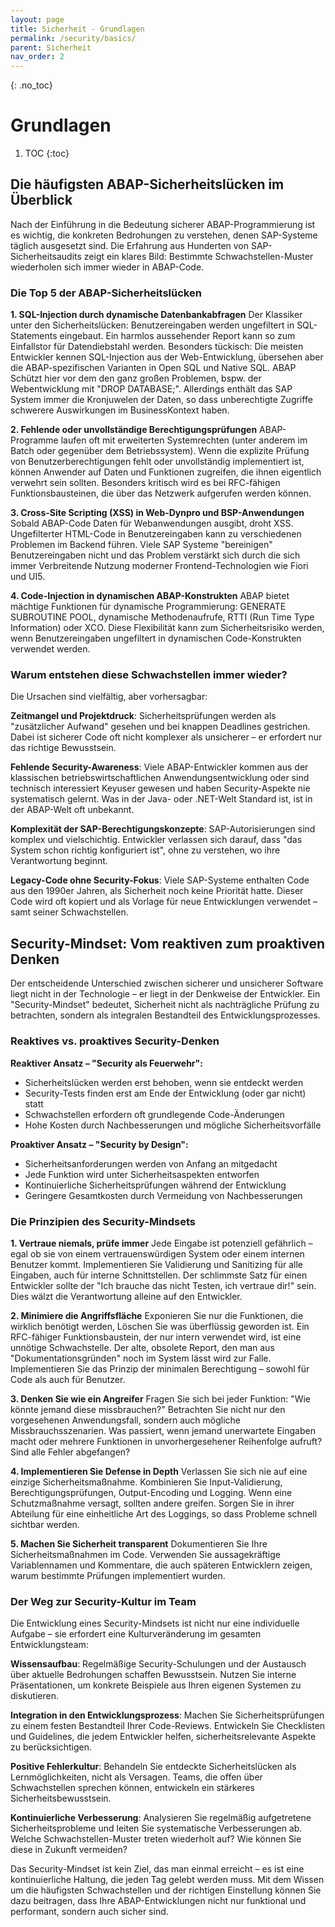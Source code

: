 ```yaml
---
layout: page
title: Sicherheit - Grundlagen
permalink: /security/basics/
parent: Sicherheit
nav_order: 2
---
```


{: .no_toc}

# Grundlagen

1. TOC
{:toc}  

## Die häufigsten ABAP-Sicherheitslücken im Überblick

Nach der Einführung in die Bedeutung sicherer ABAP-Programmierung ist es wichtig, die konkreten Bedrohungen zu verstehen, denen SAP-Systeme täglich ausgesetzt sind. Die Erfahrung aus Hunderten von SAP-Sicherheitsaudits zeigt ein klares Bild: Bestimmte Schwachstellen-Muster wiederholen sich immer wieder in ABAP-Code.

### Die Top 5 der ABAP-Sicherheitslücken

**1. SQL-Injection durch dynamische Datenbankabfragen**
Der Klassiker unter den Sicherheitslücken: Benutzereingaben werden ungefiltert in SQL-Statements eingebaut. Ein harmlos aussehender Report kann so zum Einfallstor für Datendiebstahl werden. Besonders tückisch: Die meisten Entwickler kennen SQL-Injection aus der Web-Entwicklung, übersehen aber die ABAP-spezifischen Varianten in Open SQL und Native SQL. ABAP Schützt hier vor dem den ganz großen Problemen, bspw. der Webentwicklung mit "DROP DATABASE;". Allerdings enthält das SAP System immer die Kronjuwelen der Daten, so dass unberechtigte Zugriffe schwerere Auswirkungen im BusinessKontext haben.

**2. Fehlende oder unvollständige Berechtigungsprüfungen**
ABAP-Programme laufen oft mit erweiterten Systemrechten (unter anderem im Batch oder gegenüber dem Betriebssystem). Wenn die explizite Prüfung von Benutzerberechtigungen fehlt oder unvollständig implementiert ist, können Anwender auf Daten und Funktionen zugreifen, die ihnen eigentlich verwehrt sein sollten. Besonders kritisch wird es bei RFC-fähigen Funktionsbausteinen, die über das Netzwerk aufgerufen werden können.

**3. Cross-Site Scripting (XSS) in Web-Dynpro und BSP-Anwendungen**
Sobald ABAP-Code Daten für Webanwendungen ausgibt, droht XSS. Ungefilterter HTML-Code in Benutzereingaben kann zu verschiedenen Problemen im Backend führen. Viele SAP Systeme "bereinigen" Benutzereingaben nicht und das Problem verstärkt sich durch die sich immer Verbreitende Nutzung moderner Frontend-Technologien wie Fiori und UI5. 

**4. Code-Injection in dynamischen ABAP-Konstrukten**
ABAP bietet mächtige Funktionen für dynamische Programmierung: GENERATE SUBROUTINE POOL, dynamische Methodenaufrufe, RTTI (Run Time Type Information) oder XCO. Diese Flexibilität kann zum Sicherheitsrisiko werden, wenn Benutzereingaben ungefiltert in dynamischen Code-Konstrukten verwendet werden.

### Warum entstehen diese Schwachstellen immer wieder?

Die Ursachen sind vielfältig, aber vorhersagbar:

**Zeitmangel und Projektdruck**: Sicherheitsprüfungen werden als "zusätzlicher Aufwand" gesehen und bei knappen Deadlines gestrichen. Dabei ist sicherer Code oft nicht komplexer als unsicherer – er erfordert nur das richtige Bewusstsein.

**Fehlende Security-Awareness**: Viele ABAP-Entwickler kommen aus der klassischen betriebswirtschaftlichen Anwendungsentwicklung oder sind technisch interessiert Keyuser gewesen und haben Security-Aspekte nie systematisch gelernt. Was in der Java- oder .NET-Welt Standard ist, ist in der ABAP-Welt oft unbekannt.

**Komplexität der SAP-Berechtigungskonzepte**: SAP-Autorisierungen sind komplex und vielschichtig. Entwickler verlassen sich darauf, dass "das System schon richtig konfiguriert ist", ohne zu verstehen, wo ihre Verantwortung beginnt.

**Legacy-Code ohne Security-Fokus**: Viele SAP-Systeme enthalten Code aus den 1990er Jahren, als Sicherheit noch keine Priorität hatte. Dieser Code wird oft kopiert und als Vorlage für neue Entwicklungen verwendet – samt seiner Schwachstellen.

## Security-Mindset: Vom reaktiven zum proaktiven Denken

Der entscheidende Unterschied zwischen sicherer und unsicherer Software liegt nicht in der Technologie – er liegt in der Denkweise der Entwickler. Ein "Security-Mindset" bedeutet, Sicherheit nicht als nachträgliche Prüfung zu betrachten, sondern als integralen Bestandteil des Entwicklungsprozesses.

### Reaktives vs. proaktives Security-Denken

**Reaktiver Ansatz – "Security als Feuerwehr":**
- Sicherheitslücken werden erst behoben, wenn sie entdeckt werden
- Security-Tests finden erst am Ende der Entwicklung (oder gar nicht) statt
- Schwachstellen erfordern oft grundlegende Code-Änderungen
- Hohe Kosten durch Nachbesserungen und mögliche Sicherheitsvorfälle

**Proaktiver Ansatz – "Security by Design":**
- Sicherheitsanforderungen werden von Anfang an mitgedacht
- Jede Funktion wird unter Sicherheitsaspekten entworfen
- Kontinuierliche Sicherheitsprüfungen während der Entwicklung
- Geringere Gesamtkosten durch Vermeidung von Nachbesserungen

### Die Prinzipien des Security-Mindsets

**1. Vertraue niemals, prüfe immer**
Jede Eingabe ist potenziell gefährlich – egal ob sie von einem vertrauenswürdigen System oder einem internen Benutzer kommt. Implementieren Sie Validierung und Sanitizing für alle Eingaben, auch für interne Schnittstellen. Der schlimmste Satz für einen Entwickler sollte der "Ich brauche das nicht Testen, ich vertraue dir!" sein. Dies wälzt die Verantwortung alleine auf den Entwickler.

**2. Minimiere die Angriffsfläche**
Exponieren Sie nur die Funktionen, die wirklich benötigt werden, Löschen Sie was überflüssig geworden ist. Ein RFC-fähiger Funktionsbaustein, der nur intern verwendet wird, ist eine unnötige Schwachstelle. Der alte, obsolete Report, den man aus "Dokumentationsgründen" noch im System lässt wird zur Falle. Implementieren Sie das Prinzip der minimalen Berechtigung – sowohl für Code als auch für Benutzer.

**3. Denken Sie wie ein Angreifer**
Fragen Sie sich bei jeder Funktion: "Wie könnte jemand diese missbrauchen?" Betrachten Sie nicht nur den vorgesehenen Anwendungsfall, sondern auch mögliche Missbrauchsszenarien. Was passiert, wenn jemand unerwartete Eingaben macht oder mehrere Funktionen in unvorhergesehener Reihenfolge aufruft? Sind alle Fehler abgefangen?

**4. Implementieren Sie Defense in Depth**
Verlassen Sie sich nie auf eine einzige Sicherheitsmaßnahme. Kombinieren Sie Input-Validierung, Berechtigungsprüfungen, Output-Encoding und Logging. Wenn eine Schutzmaßnahme versagt, sollten andere greifen. Sorgen Sie in ihrer Abteilung für eine einheitliche Art des Loggings, so dass Probleme schnell sichtbar werden.

**5. Machen Sie Sicherheit transparent**
Dokumentieren Sie Ihre Sicherheitsmaßnahmen im Code. Verwenden Sie aussagekräftige Variablennamen und Kommentare, die auch späteren Entwicklern zeigen, warum bestimmte Prüfungen implementiert wurden.

### Der Weg zur Security-Kultur im Team

Die Entwicklung eines Security-Mindsets ist nicht nur eine individuelle Aufgabe – sie erfordert eine Kulturveränderung im gesamten Entwicklungsteam:

**Wissensaufbau**: Regelmäßige Security-Schulungen und der Austausch über aktuelle Bedrohungen schaffen Bewusstsein. Nutzen Sie interne Präsentationen, um konkrete Beispiele aus Ihren eigenen Systemen zu diskutieren.

**Integration in den Entwicklungsprozess**: Machen Sie Sicherheitsprüfungen zu einem festen Bestandteil Ihrer Code-Reviews. Entwickeln Sie Checklisten und Guidelines, die jedem Entwickler helfen, sicherheitsrelevante Aspekte zu berücksichtigen.

**Positive Fehlerkultur**: Behandeln Sie entdeckte Sicherheitslücken als Lernmöglichkeiten, nicht als Versagen. Teams, die offen über Schwachstellen sprechen können, entwickeln ein stärkeres Sicherheitsbewusstsein.

**Kontinuierliche Verbesserung**: Analysieren Sie regelmäßig aufgetretene Sicherheitsprobleme und leiten Sie systematische Verbesserungen ab. Welche Schwachstellen-Muster treten wiederholt auf? Wie können Sie diese in Zukunft vermeiden?

Das Security-Mindset ist kein Ziel, das man einmal erreicht – es ist eine kontinuierliche Haltung, die jeden Tag gelebt werden muss. Mit dem Wissen um die häufigsten Schwachstellen und der richtigen Einstellung können Sie dazu beitragen, dass Ihre ABAP-Entwicklungen nicht nur funktional und performant, sondern auch sicher sind.